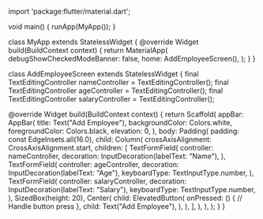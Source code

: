 import 'package:flutter/material.dart';

void main() {
runApp(MyApp());
}

class MyApp extends StatelessWidget {
@override
Widget build(BuildContext context) {
return MaterialApp(
debugShowCheckedModeBanner: false,
home: AddEmployeeScreen(),
);
}
}

class AddEmployeeScreen extends StatelessWidget {
final TextEditingController nameController = TextEditingController();
final TextEditingController ageController = TextEditingController();
final TextEditingController salaryController = TextEditingController();

@override
Widget build(BuildContext context) {
return Scaffold(
appBar: AppBar(
title: Text("Add Employee"),
backgroundColor: Colors.white,
foregroundColor: Colors.black,
elevation: 0,
),
body: Padding(
padding: const EdgeInsets.all(16.0),
child: Column(
crossAxisAlignment: CrossAxisAlignment.start,
children: [
TextFormField(
controller: nameController,
decoration: InputDecoration(labelText: "Name"),
),
TextFormField(
controller: ageController,
decoration: InputDecoration(labelText: "Age"),
keyboardType: TextInputType.number,
),
TextFormField(
controller: salaryController,
decoration: InputDecoration(labelText: "Salary"),
keyboardType: TextInputType.number,
),
SizedBox(height: 20),
Center(
child: ElevatedButton(
onPressed: () {
// Handle button press
},
child: Text("Add Employee"),
),
),
],
),
),
);
}
}
